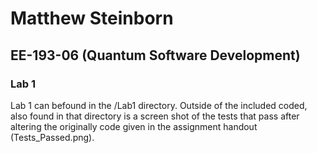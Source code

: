 # Matthew Steinborn 

## EE-193-06 (Quantum Software Development)

### Lab 1
Lab 1 can befound in the /Lab1 directory. Outside of the included coded, also found in that directory is a screen shot of the tests that pass after altering the originally code given in the assignment handout (Tests_Passed.png).


